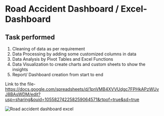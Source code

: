# Road Accident Dashboard / Excel-Dashboard
## Task performed 
  1. Cleaning of data as per requirement
  2. Data Processing by adding some customized columns in data
  3. Data Analysis by Pivot Tables and Excel Functions
  4. Data Visualization to create charts and custom sheets to show the insights 
  5. Report/ Dashboard creation from start to end
  
  Link to the file- https://docs.google.com/spreadsheets/d/1pnVMB4XVVUdgc7FPHkAPzWUvJ8BAsWDM/edit?usp=sharing&ouid=105582742258259064571&rtpof=true&sd=true
  
  
  ![Road accident dashboard excel](https://user-images.githubusercontent.com/73480837/227627875-7066fd61-fd14-42ed-9a36-26e2b082ffa2.png)
  
